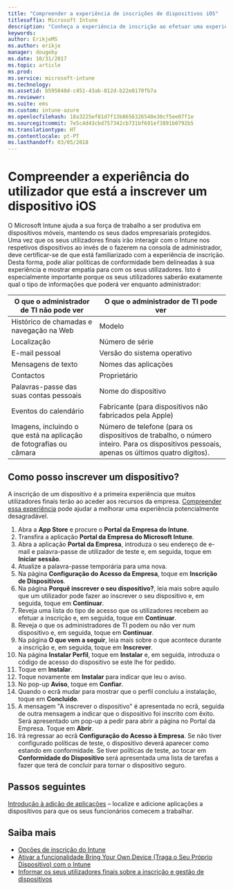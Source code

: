 ```yaml
---
title: "Compreender a experiência de inscrições de dispositivos iOS"
titlesuffix: Microsoft Intune
description: "Conheça a experiência de inscrição ao efetuar uma experiência de inscrição completa de um dispositivo iOS."
keywords: 
author: ErikjeMS
ms.author: erikje
manager: dougeby
ms.date: 10/31/2017
ms.topic: article
ms.prod: 
ms.service: microsoft-intune
ms.technology: 
ms.assetid: b595848d-c451-43ab-812d-b22e0170fb7a
ms.reviewer: 
ms.suite: ems
ms.custom: intune-azure
ms.openlocfilehash: 18a3225ef81d7f13b8656326540e30cf5ee07f1e
ms.sourcegitcommit: 7e5c4d43cbd757342cb731bf691ef3891b0792b5
ms.translationtype: HT
ms.contentlocale: pt-PT
ms.lasthandoff: 03/05/2018
---
```

# <a name="understand-the-users-experience-enrolling-an-ios-device"></a>Compreender a experiência do utilizador que está a inscrever um dispositivo iOS

O Microsoft Intune ajuda a sua força de trabalho a ser produtiva em dispositivos móveis, mantendo os seus dados empresariais protegidos. Uma vez que os seus utilizadores finais irão interagir com o Intune nos respetivos dispositivos ao invés de o fazerem na consola de administrador, deve certificar-se de que está familiarizado com a experiência de inscrição. Desta forma, pode aliar políticas de conformidade bem delineadas à sua experiência e mostrar empatia para com os seus utilizadores. Isto é especialmente importante porque os seus utilizadores saberão exatamente qual o tipo de informações que poderá ver enquanto administrador:

| O que o administrador de TI não pode ver | O que o administrador de TI pode ver |
|---|---|
| Histórico de chamadas e navegação na Web | Modelo |
| Localização | Número de série |
| E-mail pessoal | Versão do sistema operativo |
| Mensagens de texto | Nomes das aplicações |
| Contactos | Proprietário |
| Palavras-passe das suas contas pessoais | Nome do dispositivo |
| Eventos do calendário | Fabricante (para dispositivos não fabricados pela Apple) |
| Imagens, incluindo o que está na aplicação de fotografias ou câmara | Número de telefone (para os dispositivos de trabalho, o número inteiro. Para os dispositivos pessoais, apenas os últimos quatro dígitos). |

## <a name="how-do-i-enroll-a-device"></a>Como posso inscrever um dispositivo?

A inscrição de um dispositivo é a primeira experiência que muitos utilizadores finais terão ao aceder aos recursos da empresa. [Compreender essa experiência](end-user-educate.md) pode ajudar a melhorar uma experiência potencialmente desagradável.

1. Abra a **App Store** e procure o **Portal da Empresa do Intune**.
2. Transfira a aplicação **Portal da Empresa do Microsoft Intune**.
3. Abra a aplicação **Portal da Empresa**, introduza o seu endereço de e-mail e palavra-passe de utilizador de teste e, em seguida, toque em **Iniciar sessão**.
4. Atualize a palavra-passe temporária para uma nova.
5. Na página **Configuração do Acesso da Empresa**, toque em **Inscrição de Dispositivos**.
6. Na página **Porquê inscrever o seu dispositivo?**, leia mais sobre aquilo que um utilizador pode fazer ao inscrever o seu dispositivo e, em seguida, toque em **Continuar**.
7. Reveja uma lista do tipo de acesso que os utilizadores recebem ao efetuar a inscrição e, em seguida, toque em **Continuar**.
8. Reveja o que os administradores de TI podem ou não ver num dispositivo e, em seguida, toque em **Continuar**.
9. Na página **O que vem a seguir**, leia mais sobre o que acontece durante a inscrição e, em seguida, toque em **Inscrever**.
10. Na página **Instalar Perfil**, toque em **Instalar** e, em seguida, introduza o código de acesso do dispositivo se este lhe for pedido.
11. Toque em **Instalar**.
12. Toque novamente em **Instalar** para indicar que leu o aviso.
13. No pop-up **Aviso**, toque em **Confiar**.
14. Quando o ecrã mudar para mostrar que o perfil concluiu a instalação, toque em **Concluído**.
15. A mensagem "A inscrever o dispositivo" é apresentada no ecrã, seguida de outra mensagem a indicar que o dispositivo foi inscrito com êxito. Será apresentado um pop-up a pedir para abrir a página no Portal da Empresa. Toque em **Abrir**.
16. Irá regressar ao ecrã **Configuração do Acesso à Empresa**. Se não tiver configurado políticas de teste, o dispositivo deverá aparecer como estando em conformidade. Se tiver políticas de teste, ao tocar em **Conformidade do Dispositivo** será apresentada uma lista de tarefas a fazer que terá de concluir para tornar o dispositivo seguro.

## <a name="next-steps"></a>Passos seguintes

[Introdução à adição de aplicações](get-started-apps.md) – localize e adicione aplicações a dispositivos para que os seus funcionários comecem a trabalhar.

## <a name="learn-more"></a>Saiba mais

* [Opções de inscrição do Intune](enrollment-options.md)
* [Ativar a funcionalidade Bring Your Own Device (Traga o Seu Próprio Dispositivo) com o Intune](byod-enable.md)
* [Informar os seus utilizadores finais sobre a inscrição e gestão de dispositivos](end-user-educate.md)
